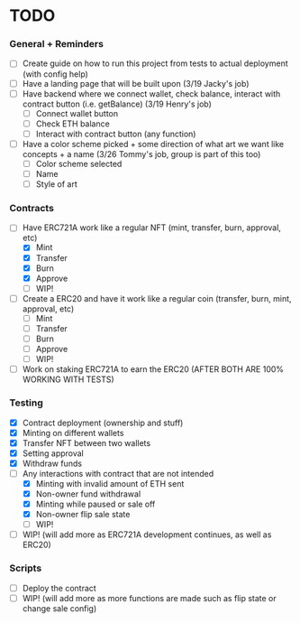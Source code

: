 # TODO

### General + Reminders
- [ ] Create guide on how to run this project from tests to actual deployment (with config help)
- [ ] Have a landing page that will be built upon (3/19 Jacky's job)
- [ ] Have backend where we connect wallet, check balance, interact with contract button (i.e. getBalance) (3/19 Henry's job)
    - [ ] Connect wallet button
    - [ ] Check ETH balance
    - [ ] Interact with contract button (any function)
- [ ] Have a color scheme picked + some direction of what art we want like concepts + a name (3/26 Tommy's job, group is part of this too)
    - [ ] Color scheme selected
    - [ ] Name
    - [ ] Style of art

### Contracts
- [ ] Have ERC721A work like a regular NFT (mint, transfer, burn, approval, etc)
    - [x] Mint
    - [x] Transfer
    - [x] Burn
    - [x] Approve
    - [ ] WIP!
- [ ] Create a ERC20 and have it work like a regular coin (transfer, burn, mint, approval, etc)
    - [ ] Mint
    - [ ] Transfer
    - [ ] Burn
    - [ ] Approve
    - [ ] WIP!
- [ ] Work on staking ERC721A to earn the ERC20 (AFTER BOTH ARE 100% WORKING WITH TESTS)

### Testing
- [x] Contract deployment (ownership and stuff)
- [x] Minting on different wallets
- [x] Transfer NFT between two wallets
- [x] Setting approval
- [x] Withdraw funds
- [ ] Any interactions with contract that are not intended
    - [x] Minting with invalid amount of ETH sent
    - [x] Non-owner fund withdrawal
    - [x] Minting while paused or sale off
    - [x] Non-owner flip sale state
    - [ ] WIP!
- [ ] WIP! (will add more as ERC721A development continues, as well as ERC20)

### Scripts
- [ ] Deploy the contract
- [ ] WIP! (will add more as more functions are made such as flip state or change sale config)